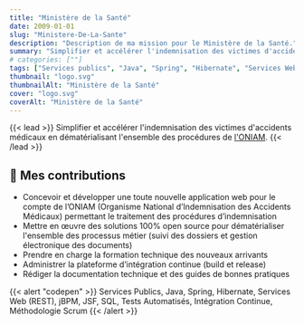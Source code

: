 ```yaml
---
title: "Ministère de la Santé"
date: 2009-01-01
slug: "Ministere-De-La-Sante"
description: "Description de ma mission pour le Ministère de la Santé."
summary: "Simplifier et accélérer l'indemnisation des victimes d'accidents médicaux en dématérialisant l'ensemble des procédures de [l'ONIAM](https://www.oniam.fr/)."
# categories: [""]
tags: ["Services publics", "Java", "Spring", "Hibernate", "Services Web (REST)", "jBPM", "JSF", "SQL", "Tests Automatisés", "Intégration Continue", "Méthodologie Scrum"]
thumbnail: "logo.svg"
thumbnailAlt: "Ministère de la Santé"
cover: "logo.svg"
coverAlt: "Ministère de la Santé"
---
```


{{< lead >}}
Simplifier et accélérer l'indemnisation des victimes d'accidents médicaux en dématérialisant l'ensemble des procédures de [l'ONIAM](https://www.oniam.fr/).
{{< /lead >}}

## :dart: Mes contributions

* Concevoir et développer une toute nouvelle application web pour le compte de l’ONIAM
(Organisme National d’Indemnisation des Accidents Médicaux) permettant le traitement des procédures d’indemnisation
* Mettre en œuvre des solutions 100% open source pour dématérialiser l'ensemble des processus métier
(suivi des dossiers et gestion électronique des documents)
* Prendre en charge la formation technique des nouveaux arrivants
* Administrer la plateforme d’intégration continue (build et release)
* Rédiger la documentation technique et des guides de bonnes pratiques

{{< alert "codepen" >}}
Services Publics, Java, Spring, Hibernate, Services Web (REST), jBPM, JSF, SQL, Tests Automatisés, Intégration Continue, Méthodologie Scrum
{{< /alert >}}
